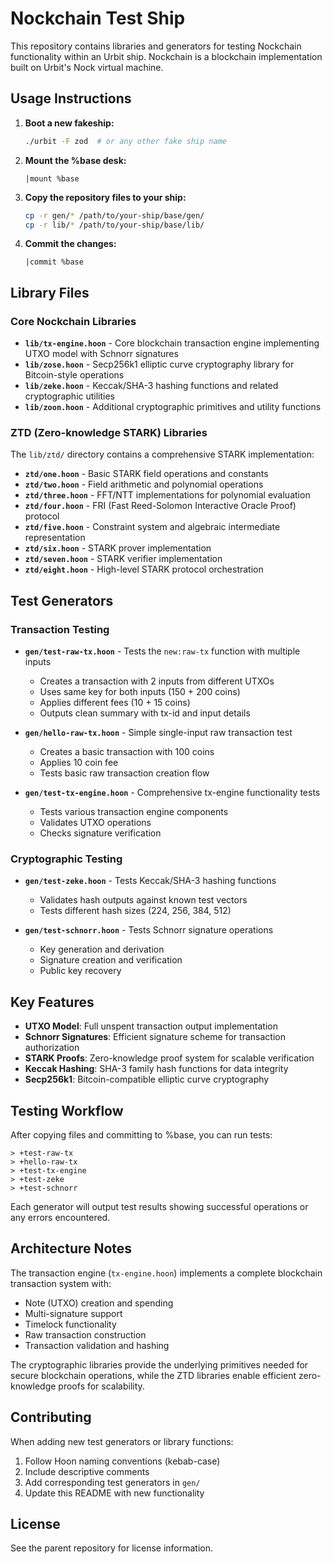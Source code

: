 # Nockchain Test Ship

This repository contains libraries and generators for testing Nockchain functionality within an Urbit ship. Nockchain is a blockchain implementation built on Urbit's Nock virtual machine.

## Usage Instructions

1. **Boot a new fakeship:**
   ```bash
   ./urbit -F zod  # or any other fake ship name
   ```

2. **Mount the %base desk:**
   ```dojo
   |mount %base
   ```

3. **Copy the repository files to your ship:**
   ```bash
   cp -r gen/* /path/to/your-ship/base/gen/
   cp -r lib/* /path/to/your-ship/base/lib/
   ```

4. **Commit the changes:**
   ```dojo
   |commit %base
   ```

## Library Files

### Core Nockchain Libraries

- **`lib/tx-engine.hoon`** - Core blockchain transaction engine implementing UTXO model with Schnorr signatures
- **`lib/zose.hoon`** - Secp256k1 elliptic curve cryptography library for Bitcoin-style operations
- **`lib/zeke.hoon`** - Keccak/SHA-3 hashing functions and related cryptographic utilities
- **`lib/zoon.hoon`** - Additional cryptographic primitives and utility functions

### ZTD (Zero-knowledge STARK) Libraries

The `lib/ztd/` directory contains a comprehensive STARK implementation:
- **`ztd/one.hoon`** - Basic STARK field operations and constants
- **`ztd/two.hoon`** - Field arithmetic and polynomial operations
- **`ztd/three.hoon`** - FFT/NTT implementations for polynomial evaluation
- **`ztd/four.hoon`** - FRI (Fast Reed-Solomon Interactive Oracle Proof) protocol
- **`ztd/five.hoon`** - Constraint system and algebraic intermediate representation
- **`ztd/six.hoon`** - STARK prover implementation
- **`ztd/seven.hoon`** - STARK verifier implementation
- **`ztd/eight.hoon`** - High-level STARK protocol orchestration

## Test Generators

### Transaction Testing

- **`gen/test-raw-tx.hoon`** - Tests the `new:raw-tx` function with multiple inputs
  - Creates a transaction with 2 inputs from different UTXOs
  - Uses same key for both inputs (150 + 200 coins)
  - Applies different fees (10 + 15 coins)
  - Outputs clean summary with tx-id and input details

- **`gen/hello-raw-tx.hoon`** - Simple single-input raw transaction test
  - Creates a basic transaction with 100 coins
  - Applies 10 coin fee
  - Tests basic raw transaction creation flow

- **`gen/test-tx-engine.hoon`** - Comprehensive tx-engine functionality tests
  - Tests various transaction engine components
  - Validates UTXO operations
  - Checks signature verification

### Cryptographic Testing

- **`gen/test-zeke.hoon`** - Tests Keccak/SHA-3 hashing functions
  - Validates hash outputs against known test vectors
  - Tests different hash sizes (224, 256, 384, 512)

- **`gen/test-schnorr.hoon`** - Tests Schnorr signature operations
  - Key generation and derivation
  - Signature creation and verification
  - Public key recovery

## Key Features

- **UTXO Model**: Full unspent transaction output implementation
- **Schnorr Signatures**: Efficient signature scheme for transaction authorization
- **STARK Proofs**: Zero-knowledge proof system for scalable verification
- **Keccak Hashing**: SHA-3 family hash functions for data integrity
- **Secp256k1**: Bitcoin-compatible elliptic curve cryptography

## Testing Workflow

After copying files and committing to %base, you can run tests:

```dojo
> +test-raw-tx
> +hello-raw-tx
> +test-tx-engine
> +test-zeke
> +test-schnorr
```

Each generator will output test results showing successful operations or any errors encountered.

## Architecture Notes

The transaction engine (`tx-engine.hoon`) implements a complete blockchain transaction system with:
- Note (UTXO) creation and spending
- Multi-signature support
- Timelock functionality
- Raw transaction construction
- Transaction validation and hashing

The cryptographic libraries provide the underlying primitives needed for secure blockchain operations, while the ZTD libraries enable efficient zero-knowledge proofs for scalability.

## Contributing

When adding new test generators or library functions:
1. Follow Hoon naming conventions (kebab-case)
2. Include descriptive comments
3. Add corresponding test generators in `gen/`
4. Update this README with new functionality

## License

See the parent repository for license information.